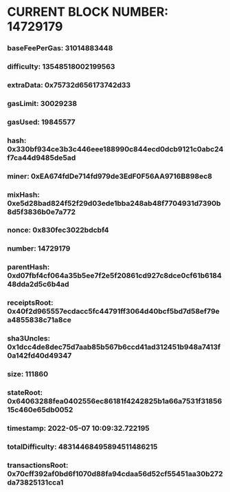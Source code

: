 # CURRENT BLOCK NUMBER: 14729179

### baseFeePerGas: 31014883448
### difficulty: 13548518002199563
### extraData: 0x75732d656173742d33
### gasLimit: 30029238
### gasUsed: 19845577
### hash: 0x330bf934ce3b3c446eee188990c844ecd0dcb9121c0abc24f7ca44d9485de5ad
### miner: 0xEA674fdDe714fd979de3EdF0F56AA9716B898ec8
### mixHash: 0xe5d28bad824f52f29d03ede1bba248ab48f7704931d7390b8d5f3836b0e7a772
### nonce: 0x830fec3022bdcbf4
### number: 14729179
### parentHash: 0xd07fbf4cf064a35b5ee7f2e5f20861cd927c8dce0cf61b618448dda2d5c6b4ad
### receiptsRoot: 0x40f2d965557ecdacc5fc44791ff3064d40bcf5bd7d58ef79ea4855838c71a8ce
### sha3Uncles: 0x1dcc4de8dec75d7aab85b567b6ccd41ad312451b948a7413f0a142fd40d49347
### size: 111860
### stateRoot: 0x64063288fea0402556ec86181f4242825b1a66a7531f3185615c460e65db0052
### timestamp: 2022-05-07 10:09:32.722195
### totalDifficulty: 48314468495894511486215
### transactionsRoot: 0x70cff392af0bd6f1070d88fa94cdaa56d52cf55451aa30b272da73825131cca1
